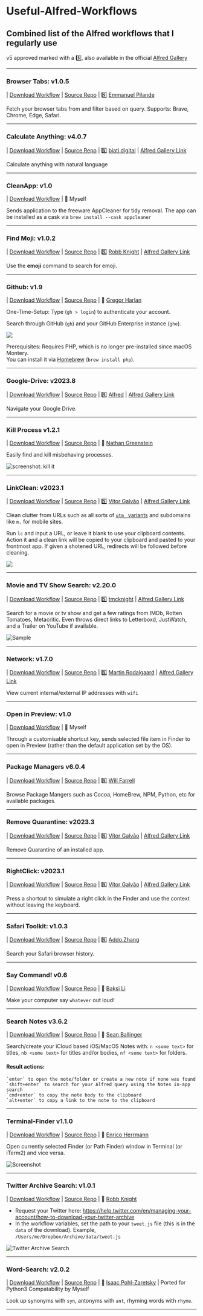 # Useful-Alfred-Workflows


## Combined list of the Alfred workflows that I regularly use   


v5 approved marked with a 5️⃣️, also available in the official [Alfred Gallery](https://alfred.app/workflows/5/)

---

### Browser Tabs: v1.0.5
| [Download Workflow](https://github.com/jun6lee/Useful-Alfred-Workflows/blob/main/browser-tabs.alfredworkflow?raw=true)
| [Source Repo](https://github.com/epilande/alfred-browser-tabs) 
|  5️⃣️ [Emmanuel Pilande](https://github.com/epilande)

Fetch your browser tabs from and filter based on query. Supports: Brave, Chrome, Edge, Safari.

---

### Calculate Anything: v4.0.7
| [Download Workflow](https://github.com/jun6lee/Useful-Alfred-Workflows/blob/main/Calculate.Anything.alfredworkflow?raw=true)
| [Source Repo](https://github.com/biati-digital/alfred-calculate-anything) 
| 5️⃣️ [biati digital](https://github.com/biati-digital)
| [Alfred Gallery Link](https://alfred.app/workflows/biatidigital/calculate-anything/)

Calculate anything with natural language

---

### CleanApp: v1.0
| [Download Workflow](https://github.com/jun6lee/Useful-Alfred-Workflows/blob/main/CleanApp.alfredworkflow?raw=true)
| 🍺️ Myself

Sends application to the freeware AppCleaner for tidy removal. The app can be installed as a cask via `brew install --cask appcleaner`

---

### Find Moji: v1.0.2 
| [Download Workflow](https://github.com/jun6lee/Useful-Alfred-Workflows/blob/main/findmoji.alfredworkflow?raw=true)
| [Source Repo](https://github.com/rknightuk/alfred-workflows/tree/main/workflows/findmoji)
|  5️⃣️ [Robb Knight](https://github.com/rknightuk) | [Alfred Gallery Link](https://alfred.app/workflows/rknightuk/findmoji/)


Use the **emoji** command to search for emoji.

---

### Github: v1.9
| [Download Workflow](https://github.com/jun6lee/Useful-Alfred-Workflows/blob/main/github.alfredworkflow?raw=true)
| [Source Repo](https://github.com/gharlan/alfred-github-workflow) 
| 🍺️ [Gregor Harlan](https://github.com/gharlan)

One-Time-Setup: Type (`gh > login`) to authenticate your account. 

Search through GitHub (`gh`) and your GitHub Enterprise instance (`ghe`).

![](https://github.com/gharlan/alfred-github-workflow/blob/master/screenshot.png)

Prerequisites: Requires PHP, which is no longer pre-installed since macOS Montery.  
You can install it via [Homebrew](https://brew.sh) (`brew install php`).

--- 

### Google-Drive: v2023.8   
| [Download Workflow](https://github.com/jun6lee/Useful-Alfred-Workflows/blob/main/Google.Drive.alfredworkflow?raw=true)
| [Source Repo](https://github.com/alfredapp/google-drive-workflow/) 
| 5️⃣️ [Alfred](https://github.com/alfredapp)
| [Alfred Gallery Link](https://alfred.app/workflows/alfredapp/google-drive)

Navigate your Google Drive.

---

### Kill Process v1.2.1
| [Download Workflow](https://github.com/jun6lee/Useful-Alfred-Workflows/blob/main/Kill%20Process.alfredworkflow?raw=true)
| [Source Repo](https://github.com/ngreenstein/alfred-process-killer) 
| 🍺️ [Nathan Greenstein](https://github.com/ngreenstein)

Easily find and kill misbehaving processes. 

![screenshot: `kill it`](https://github.com/ngreenstein/alfred-process-killer/blob/master/screenshot1.png)

---

### LinkClean: v2023.1
| [Download Workflow](https://github.com/jun6lee/Useful-Alfred-Workflows/blob/main/Link.Clean.alfredworkflow?raw=true)
| [Source Repo](https://github.com/vitorgalvao/link-clean-workflow/) 
| 5️⃣️ [Vítor Galvão](https://github.com/vitorgalvao)
| [Alfred Gallery Link](https://alfred.app/workflows/vitor/link-clean) 

Clean clutter from URLs such as all sorts of [`utm_` variants](http://www.bytefive.com/blogs/understanding-utm_source-utm_medium-and-utm_campaign) and subdomains like `m.` for mobile sites.

Run `lc` and input a URL, or leave it blank to use your clipboard contents. Action it and a clean link will be copied to your clipboard and pasted to your frontmost app. If given a shotened URL, redirects will be followed before cleaning.

![](https://i.imgur.com/BOlDUmt.png)

---

### Movie and TV Show Search: v2.20.0
| [Download Workflow](https://github.com/jun6lee/Useful-Alfred-Workflows/blob/main/Movie-and-TV-Show-Search-Alfred-Workflow.alfredworkflow?raw=true)
| [Source Repo](https://github.com/tmcknight/Movie-and-TV-Show-Search-Alfred-Workflow) 
|  5️⃣ [tmcknight](https://github.com/tmcknight) | [Alfred Gallery Link](https://alfred.app/workflows/tmcknight/movie-and-tv-show-search/)

Search for a movie or tv show and get a few ratings from IMDb, Rotten Tomatoes, Metacritic.
Even throws direct links to Letterboxd, JustWatch, and a Trailer on YouTube if available.

![Sample](https://raw.githubusercontent.com/tmcknight/Movies-Alfred-Workflow/master/example.gif)


---
### Network: v1.7.0
| [Download Workflow](https://github.com/jun6lee/Useful-Alfred-Workflows/blob/main/network.alfredworkflow?raw=true)
| [Source Repo](https://github.com/mrodalgaard/alfred-network-workflow)
|  5️⃣️ [Martin Rodalgaard](https://github.com/mrodalgaard/) | [Alfred Gallery Link](https://alfred.app/workflows/mrodalgaard/network/)

View current internal/external IP addresses with `wifi`

---

### Open in Preview: v1.0
| [Download Workflow](https://github.com/jun6lee/Useful-Alfred-Workflows/blob/main/Open%20in...%20Preview.alfredworkflow?raw=true)
| 🍺️ Myself

Through a customisable shortcut key, sends selected file item in Finder to open in Preview (rather than the default application set by the OS).

---

### Package Managers v6.0.4
| [Download Workflow](https://github.com/jun6lee/Useful-Alfred-Workflows/blob/main/Package.Managers.alfredworkflow?raw=true)
| [Source Repo](https://github.com/willfarrell/alfred-pkgman-workflow) 
|  5️⃣️ [Will Farrell](https://github.com/willfarrell/)

Browse Package Mangers such as Cocoa, HomeBrew, NPM, Python, etc for available packages.

---
### Remove Quarantine: v2023.3 
| [Download Workflow](https://github.com/jun6lee/Useful-Alfred-Workflows/blob/main/Remove.Quarantine.alfredworkflow?raw=true)
| [Source Repo](https://github.com/vitorgalvao/remove-quarantine-workflow) 
|  5️⃣️ [Vítor Galvão](https://github.com/vitorgalvao)
| [Alfred Gallery Link](https://alfred.app/workflows/vitor/remove-quarantine) 

Remove Quarantine of an installed app.

---

### RightClick: v2023.1
| [Download Workflow](https://github.com/jun6lee/Useful-Alfred-Workflows/blob/main/Right.Click.alfredworkflow?raw=true)
| [Source Repo](https://github.com/vitorgalvao/right-click-workflow) 
|  5️⃣️ [Vítor Galvão](https://github.com/vitorgalvao)
| [Alfred Gallery Link](https://alfred.app/workflows/vitor/right-click) 

Press a shortcut to simulate a right click in the Finder and use the context without leaving the keyboard.

---

### Safari Toolkit: v1.0.3

| [Download Workflow](https://github.com/jun6lee/Useful-Alfred-Workflows/blob/main/alfred-safari-toolkit-1.0.3.alfredworkflow?raw=true)
| [Source Repo](https://github.com/addozhang/alfred-safari-toolkit) 
|  5️⃣️ [Addo.Zhang](https://github.com/addozhang)

Search your Safari browser history.

---

### Say Command! v0.6
| [Download Workflow](https://github.com/jun6lee/Useful-Alfred-Workflows/blob/main/say_command.alfredworkflow?raw=true)
| [Source Repo](https://github.com/BaksiLi/AlfredWorkflows/tree/master/Index/say-workflow) 
| 🍺️ [Baksi Li](https://github.com/BaksiLi)

Make your computer say `whatever` out loud!

---

### Search Notes v3.6.2
| [Download Workflow](https://github.com/jun6lee/Useful-Alfred-Workflows/blob/main/Search.Notes.alfredworkflow?raw=true)
| [Source Repo](https://github.com/sballin/alfred-search-notes-app) 
| 🍺️ [Sean Ballinger](https://github.com/sballin)

Search/create your iCloud based iOS/MacOS Notes with:
`n <some text>` for titles, `nb <some text>` for titles and/or bodies, `nf <some text>` for folders.

#### Result actions:
```
`enter` to open the note/folder or create a new note if none was found
`shift+enter` to search for your Alfred query using the Notes in-app search
`cmd+enter` to copy the note body to the clipboard
`alt+enter` to copy a link to the note to the clipboard
```

---

### Terminal-Finder v1.1.0
| [Download Workflow](https://github.com/jun6lee/Useful-Alfred-Workflows/blob/main/TerminalFinder.alfredworkflow?raw=true)
| [Source Repo](https://github.com/LeEnno/alfred-terminalfinder) 
| 🍺️ [Enrico Herrmann](https://github.com/LeEnno)

Open currently selected Finder (or Path Finder) window in Terminal (or iTerm2) and vice versa.

![Screenshot](https://camo.githubusercontent.com/b9014ff3a73646532e610882fb54230ac571eaab2ff9970b7f95cbdbd0e7b1bf/68747470733a2f2f7261772e6769746875622e636f6d2f4c65456e6e6f2f616c667265642d7465726d696e616c66696e6465722f6d61737465722f73637265656e73686f745f66742e706e67)

---

### Twitter Archive Search: v1.0.1
| [Download Workflow](https://github.com/jun6lee/Useful-Alfred-Workflows/blob/main/twitter-archive-search.alfredworkflow?raw=true)
| [Source Repo](https://github.com/rknightuk/alfred-workflows) 
| 🍺️ [Robb Knight](https://github.com/rknightuk)

- Request your Twitter here: https://help.twitter.com/en/managing-your-account/how-to-download-your-twitter-archive
- In the workflow variables, set the path to your `tweet.js` file (this is in the `data` of the download). 
Example, `/Users/me/Dropbox/Archive/data/tweet.js`

![Twitter Archive Search](https://github.com/rknightuk/alfred-workflows/blob/main/workflows/twitter-archive-search/src/screenshot.png)

---

### Word-Search: v2.0.2
| [Download Workflow](https://github.com/jun6lee/Useful-Alfred-Workflows/blob/main/Word.Search.alfredworkflow)
| [Source Repo](https://github.com/jun6lee/Alfred-WordSearch) 
| 🍺️ [Isaac Pohl-Zaretsky](https://github.com/isaacpz) | Ported for Python3 Compatability by Myself

Look up synonyms with `syn`, antonyms with `ant`, rhyming words with `rhyme`.

---

